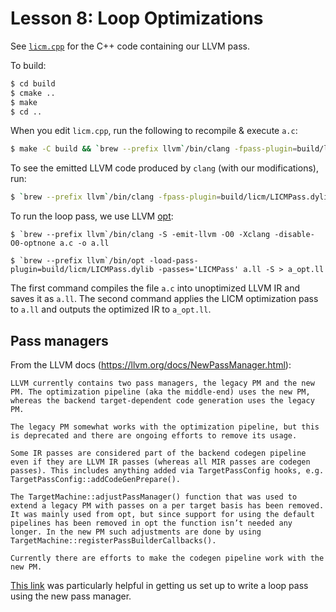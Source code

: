 # Lesson 8: Loop Optimizations

See [`licm.cpp`](./licm/licm.cpp) for the C++ code containing our LLVM pass. 


To build:
```bash
$ cd build
$ cmake ..
$ make
$ cd ..
```

When you edit `licm.cpp`, run the following to recompile & execute `a.c`:
```bash
$ make -C build && `brew --prefix llvm`/bin/clang -fpass-plugin=build/licm/LICMPass.dylib a.c
```

To see the emitted LLVM code produced by `clang` (with our modifications), run:
```bash
$ `brew --prefix llvm`/bin/clang -fpass-plugin=build/licm/LICMPass.dylib -emit-llvm -S -o - a.c
```

To run the loop pass, we use LLVM [opt](https://rocm.docs.amd.com/projects/llvm-project/en/latest/LLVM/llvm/html/CommandGuide/opt.html):
```
$ `brew --prefix llvm`/bin/clang -S -emit-llvm -O0 -Xclang -disable-O0-optnone a.c -o a.ll 

$ `brew --prefix llvm`/bin/opt -load-pass-plugin=build/licm/LICMPass.dylib -passes='LICMPass' a.ll -S > a_opt.ll
```

The first command compiles the file ```a.c``` into unoptimized LLVM IR and saves it as ```a.ll```. The second command applies the LICM optimization pass to ```a.ll``` and outputs the optimized IR to ```a_opt.ll```.

## Pass managers
From the LLVM docs (https://llvm.org/docs/NewPassManager.html):

```
LLVM currently contains two pass managers, the legacy PM and the new PM. The optimization pipeline (aka the middle-end) uses the new PM, whereas the backend target-dependent code generation uses the legacy PM.

The legacy PM somewhat works with the optimization pipeline, but this is deprecated and there are ongoing efforts to remove its usage.

Some IR passes are considered part of the backend codegen pipeline even if they are LLVM IR passes (whereas all MIR passes are codegen passes). This includes anything added via TargetPassConfig hooks, e.g. TargetPassConfig::addCodeGenPrepare().

The TargetMachine::adjustPassManager() function that was used to extend a legacy PM with passes on a per target basis has been removed. It was mainly used from opt, but since support for using the default pipelines has been removed in opt the function isn’t needed any longer. In the new PM such adjustments are done by using TargetMachine::registerPassBuilderCallbacks().

Currently there are efforts to make the codegen pipeline work with the new PM.
```

[This link](https://discourse.llvm.org/t/how-to-write-a-loop-pass-using-new-pass-manager/70240) was particularly helpful in getting us set up to write a loop pass using the new pass manager.